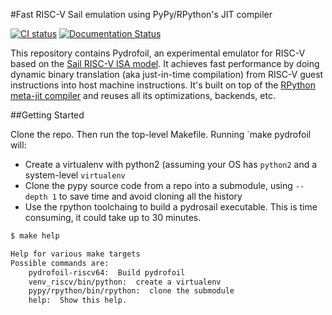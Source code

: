 #Fast RISC-V Sail emulation using PyPy/RPython's JIT compiler


[![CI status](https://github.com/pydrofoil/pydrofoil/actions/workflows/python-app.yml/badge.svg)](https://github.com/pydrofoil/pydrofoil/actions/workflows/python-app.yml)
[![Documentation Status](https://readthedocs.org/projects/pydrofoil/badge/?version=latest)](https://docs.pydrofoil.org/en/latest/?badge=latest)

This repository contains Pydrofoil, an experimental emulator for RISC-V based
on the [Sail RISC-V ISA model](https://github.com/riscv/sail-riscv). It
achieves fast performance by doing dynamic binary translation (aka just-in-time
compilation) from RISC-V guest instructions into host machine instructions.
It's built on top of the [RPython meta-jit
compiler](https://www3.hhu.de/stups/downloads/pdf/BoCuFiRi09_246.pdf) and
reuses all its optimizations, backends, etc.

##Getting Started

Clone the repo. Then run the top-level Makefile. Running `make pydrofoil will:
- Create a virtualenv with python2 (assuming your OS has `python2` and a
  system-level `virtualenv`
- Clone the pypy source code from a repo into a submodule, using `--depth 1` to
  save time and avoid cloning all the history
- Use the rpython toolchaing to build a pydrosail executable. This is time
  consuming, it could take up to 30 minutes.

```bash
$ make help

Help for various make targets
Possible commands are:
    pydrofoil-riscv64:  Build pydrofoil
    venv_riscv/bin/python:  create a virtualenv
    pypy/rpython/bin/rpython:  clone the submodule
    help:  Show this help.
```
